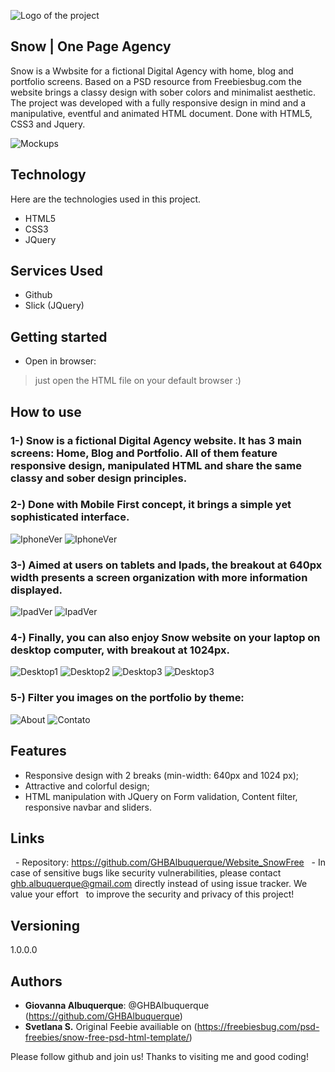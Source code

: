 ![Logo of the project](https://github.com/GHBAlbuquerque/Website_SnowFree/blob/master/public/readme_images/logo.png)

## Snow | One Page Agency

Snow is a Wwbsite for a fictional Digital Agency with home, blog and portfolio screens. Based on a PSD resource from Freebiesbug.com the website brings a classy design with sober colors and minimalist aesthetic. The project was developed with a fully responsive design in mind and a manipulative, eventful and animated HTML document. Done with HTML5, CSS3 and Jquery.

![Mockups](https://github.com/GHBAlbuquerque/Website_SnowFree/blob/master/public/readme_images/complete.png)


## Technology 

Here are the technologies used in this project.

* HTML5
* CSS3
* JQuery


## Services Used

* Github
* Slick (JQuery)


## Getting started


* Open in browser:
>    just open the HTML file on your default browser :)

## How to use

### 1-) Snow is a fictional Digital Agency website. It has 3 main screens: Home, Blog and Portfolio. All of them feature responsive design, manipulated HTML and share the same classy and sober design principles.

### 2-) Done with Mobile First concept, it brings a simple yet sophisticated interface.
![IphoneVer](https://github.com/GHBAlbuquerque/Website_SnowFree/blob/master/public/readme_images/mobile/mobile_screens1.png)
![IphoneVer](https://github.com/GHBAlbuquerque/Website_SnowFree/blob/master/public/readme_images/mobile/mobile_screens2.png)

### 3-) Aimed at users on tablets and Ipads, the breakout at 640px width presents a screen organization with more information displayed.
![IpadVer](https://github.com/GHBAlbuquerque/Website_SnowFree/blob/master/public/readme_images/ipad/ipad_screens1.png)
![IpadVer](https://github.com/GHBAlbuquerque/Website_SnowFree/blob/master/public/readme_images/ipad/ipad_screens2.png)

### 4-) Finally, you can also enjoy Snow website on your laptop on desktop computer, with breakout at 1024px.
![Desktop1](https://github.com/GHBAlbuquerque/Website_SnowFree/blob/master/public/readme_images/desktop/desktop_screens%20copy.png)
![Desktop2](https://github.com/GHBAlbuquerque/Website_SnowFree/blob/master/public/readme_images/desktop/home_5.png)
![Desktop3](https://github.com/GHBAlbuquerque/Website_SnowFree/blob/master/public/readme_images/desktop/home_6.png)
![Desktop3](https://github.com/GHBAlbuquerque/Website_SnowFree/blob/master/public/readme_images/desktop/home_8_footer.png)


### 5-) Filter you images on the portfolio by theme:
![About](https://github.com/GHBAlbuquerque/Website_SnowFree/blob/master/public/readme_images/desktop/portfolio_1.png)
![Contato](https://github.com/GHBAlbuquerque/Website_SnowFree/blob/master/public/readme_images/desktop/portfolio_2.png)


## Features

  - Responsive design with 2 breaks (min-width: 640px and 1024 px);
  - Attractive and colorful design;
  - HTML manipulation with JQuery on Form validation, Content filter, responsive navbar and sliders.
 

## Links

  - Repository: https://github.com/GHBAlbuquerque/Website_SnowFree
  - In case of sensitive bugs like security vulnerabilities, please contact 
  ghb.albuquerque@gmail.com directly instead of using issue tracker. We value your effort
  to improve the security and privacy of this project!


## Versioning

1.0.0.0


## Authors

* **Giovanna Albuquerque**: @GHBAlbuquerque (https://github.com/GHBAlbuquerque)
* **Svetlana S.** Original Feebie availiable on (https://freebiesbug.com/psd-freebies/snow-free-psd-html-template/)


Please follow github and join us!
Thanks to visiting me and good coding!
